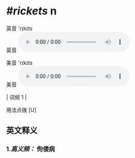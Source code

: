 # ***\#rickets*** n
英音 'rɪkɪts  
英音
<audio src="./media/rickets-B.aac" controls="controls"></audio>

美音 'rɪkɪts  
美音
<audio src="./media/rickets.aac" controls="controls"></audio>



| 词频 1 |  

用法点拨  [U]

英文释义
---
### 1.*高义频：* **佝偻病**  


